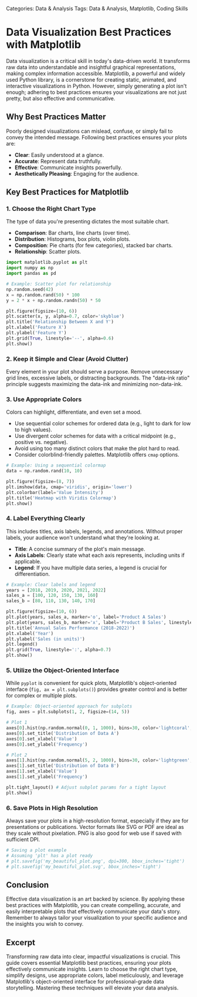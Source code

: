 Categories: Data & Analysis
Tags: Data & Analysis, Matplotlib, Coding Skills
# Data Visualization Best Practices with Matplotlib

Data visualization is a critical skill in today's data-driven world. It transforms raw data into understandable and insightful graphical representations, making complex information accessible. Matplotlib, a powerful and widely used Python library, is a cornerstone for creating static, animated, and interactive visualizations in Python. However, simply generating a plot isn't enough; adhering to best practices ensures your visualizations are not just pretty, but also effective and communicative.

## Why Best Practices Matter

Poorly designed visualizations can mislead, confuse, or simply fail to convey the intended message. Following best practices ensures your plots are:
*   **Clear**: Easily understood at a glance.
*   **Accurate**: Represent data truthfully.
*   **Effective**: Communicate insights powerfully.
*   **Aesthetically Pleasing**: Engaging for the audience.

## Key Best Practices for Matplotlib

### 1. Choose the Right Chart Type

The type of data you're presenting dictates the most suitable chart.
*   **Comparison**: Bar charts, line charts (over time).
*   **Distribution**: Histograms, box plots, violin plots.
*   **Composition**: Pie charts (for few categories), stacked bar charts.
*   **Relationship**: Scatter plots.

```python
import matplotlib.pyplot as plt
import numpy as np
import pandas as pd

# Example: Scatter plot for relationship
np.random.seed(42)
x = np.random.rand(50) * 100
y = 2 * x + np.random.randn(50) * 50

plt.figure(figsize=(10, 6))
plt.scatter(x, y, alpha=0.7, color='skyblue')
plt.title('Relationship Between X and Y')
plt.xlabel('Feature X')
plt.ylabel('Feature Y')
plt.grid(True, linestyle='--', alpha=0.6)
plt.show()
```

### 2. Keep it Simple and Clear (Avoid Clutter)

Every element in your plot should serve a purpose. Remove unnecessary grid lines, excessive labels, or distracting backgrounds. The "data-ink ratio" principle suggests maximizing the data-ink and minimizing non-data-ink.

### 3. Use Appropriate Colors

Colors can highlight, differentiate, and even set a mood.
*   Use sequential color schemes for ordered data (e.g., light to dark for low to high values).
*   Use divergent color schemes for data with a critical midpoint (e.g., positive vs. negative).
*   Avoid using too many distinct colors that make the plot hard to read.
*   Consider colorblind-friendly palettes. Matplotlib offers `cmap` options.

```python
# Example: Using a sequential colormap
data = np.random.rand(10, 10)

plt.figure(figsize=(8, 7))
plt.imshow(data, cmap='viridis', origin='lower')
plt.colorbar(label='Value Intensity')
plt.title('Heatmap with Viridis Colormap')
plt.show()
```

### 4. Label Everything Clearly

This includes titles, axis labels, legends, and annotations. Without proper labels, your audience won't understand what they're looking at.
*   **Title**: A concise summary of the plot's main message.
*   **Axis Labels**: Clearly state what each axis represents, including units if applicable.
*   **Legend**: If you have multiple data series, a legend is crucial for differentiation.

```python
# Example: Clear labels and legend
years = [2018, 2019, 2020, 2021, 2022]
sales_a = [100, 120, 150, 130, 160]
sales_b = [80, 110, 130, 140, 170]

plt.figure(figsize=(10, 6))
plt.plot(years, sales_a, marker='o', label='Product A Sales')
plt.plot(years, sales_b, marker='x', label='Product B Sales', linestyle='--')
plt.title('Annual Sales Performance (2018-2022)')
plt.xlabel('Year')
plt.ylabel('Sales (in units)')
plt.legend()
plt.grid(True, linestyle=':', alpha=0.7)
plt.show()
```

### 5. Utilize the Object-Oriented Interface

While `pyplot` is convenient for quick plots, Matplotlib's object-oriented interface (`fig, ax = plt.subplots()`) provides greater control and is better for complex or multiple plots.

```python
# Example: Object-oriented approach for subplots
fig, axes = plt.subplots(1, 2, figsize=(14, 5))

# Plot 1
axes[0].hist(np.random.normal(0, 1, 1000), bins=30, color='lightcoral', edgecolor='black')
axes[0].set_title('Distribution of Data A')
axes[0].set_xlabel('Value')
axes[0].set_ylabel('Frequency')

# Plot 2
axes[1].hist(np.random.normal(5, 2, 1000), bins=30, color='lightgreen', edgecolor='black')
axes[1].set_title('Distribution of Data B')
axes[1].set_xlabel('Value')
axes[1].set_ylabel('Frequency')

plt.tight_layout() # Adjust subplot params for a tight layout
plt.show()
```

### 6. Save Plots in High Resolution

Always save your plots in a high-resolution format, especially if they are for presentations or publications. Vector formats like SVG or PDF are ideal as they scale without pixelation. PNG is also good for web use if saved with sufficient DPI.

```python
# Saving a plot example
# Assuming 'plt' has a plot ready
# plt.savefig('my_beautiful_plot.png', dpi=300, bbox_inches='tight')
# plt.savefig('my_beautiful_plot.svg', bbox_inches='tight')
```

## Conclusion

Effective data visualization is an art backed by science. By applying these best practices with Matplotlib, you can create compelling, accurate, and easily interpretable plots that effectively communicate your data's story. Remember to always tailor your visualization to your specific audience and the insights you wish to convey.

## Excerpt
Transforming raw data into clear, impactful visualizations is crucial. This guide covers essential Matplotlib best practices, ensuring your plots effectively communicate insights. Learn to choose the right chart type, simplify designs, use appropriate colors, label meticulously, and leverage Matplotlib's object-oriented interface for professional-grade data storytelling. Mastering these techniques will elevate your data analysis.